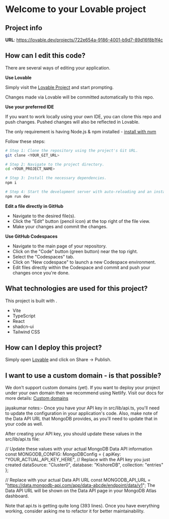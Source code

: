 # Welcome to your Lovable project

## Project info

**URL**: https://lovable.dev/projects/722e654a-9186-4001-b9d7-89d16f8b1f4c

## How can I edit this code?

There are several ways of editing your application.

**Use Lovable**

Simply visit the [Lovable Project](https://lovable.dev/projects/722e654a-9186-4001-b9d7-89d16f8b1f4c) and start prompting.

Changes made via Lovable will be committed automatically to this repo.

**Use your preferred IDE**

If you want to work locally using your own IDE, you can clone this repo and push changes. Pushed changes will also be reflected in Lovable.

The only requirement is having Node.js & npm installed - [install with nvm](https://github.com/nvm-sh/nvm#installing-and-updating)

Follow these steps:

```sh
# Step 1: Clone the repository using the project's Git URL.
git clone <YOUR_GIT_URL>

# Step 2: Navigate to the project directory.
cd <YOUR_PROJECT_NAME>

# Step 3: Install the necessary dependencies.
npm i

# Step 4: Start the development server with auto-reloading and an instant preview.
npm run dev
```

**Edit a file directly in GitHub**

- Navigate to the desired file(s).
- Click the "Edit" button (pencil icon) at the top right of the file view.
- Make your changes and commit the changes.

**Use GitHub Codespaces**

- Navigate to the main page of your repository.
- Click on the "Code" button (green button) near the top right.
- Select the "Codespaces" tab.
- Click on "New codespace" to launch a new Codespace environment.
- Edit files directly within the Codespace and commit and push your changes once you're done.

## What technologies are used for this project?

This project is built with .

- Vite
- TypeScript
- React
- shadcn-ui
- Tailwind CSS

## How can I deploy this project?

Simply open [Lovable](https://lovable.dev/projects/722e654a-9186-4001-b9d7-89d16f8b1f4c) and click on Share -> Publish.

## I want to use a custom domain - is that possible?

We don't support custom domains (yet). If you want to deploy your project under your own domain then we recommend using Netlify. Visit our docs for more details: [Custom domains](https://docs.lovable.dev/tips-tricks/custom-domain/)


jayakumar notes:-
Once you have your API key in src/lib/api.ts, you'll need to update the configuration in your application's code. Also, make note of the Data API URL that MongoDB provides, as you'll need to update that in your code as well.

After creating your API key, you should update these values in the src/lib/api.ts file:


// Update these values with your actual MongoDB Data API information
const MONGODB_CONFIG: MongoDBConfig = {
  apiKey: "YOUR_ACTUAL_API_KEY_HERE", // Replace with the API key you just created
  dataSource: "Cluster0",
  database: "KishoreDB",
  collection: "entries"
};

// Replace with your actual Data API URL
const MONGODB_API_URL = "https://data.mongodb-api.com/app/data-abcde/endpoint/data/v1"; 
The Data API URL will be shown on the Data API page in your MongoDB Atlas dashboard.

Note that api.ts is getting quite long (393 lines). Once you have everything working, consider asking me to refactor it for better maintainability.
